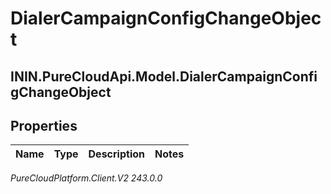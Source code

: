 # DialerCampaignConfigChangeObject

## ININ.PureCloudApi.Model.DialerCampaignConfigChangeObject

## Properties

|Name | Type | Description | Notes|
|------------ | ------------- | ------------- | -------------|



_PureCloudPlatform.Client.V2 243.0.0_

